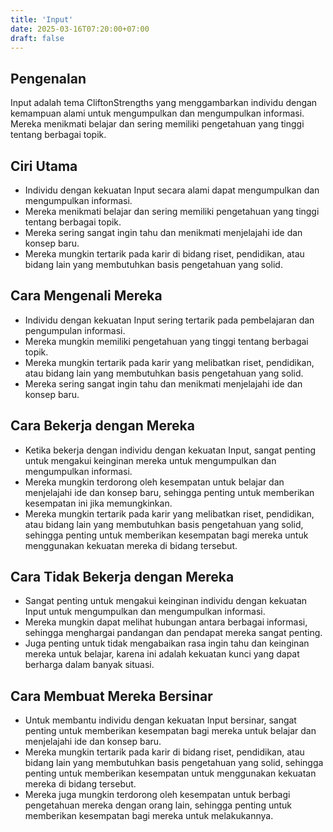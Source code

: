 ```yaml
---
title: 'Input'
date: 2025-03-16T07:20:00+07:00
draft: false
---
```


## Pengenalan

Input adalah tema CliftonStrengths yang menggambarkan individu dengan kemampuan alami untuk mengumpulkan dan mengumpulkan informasi. Mereka menikmati belajar dan sering memiliki pengetahuan yang tinggi tentang berbagai topik.

## Ciri Utama

- Individu dengan kekuatan Input secara alami dapat mengumpulkan dan mengumpulkan informasi.
- Mereka menikmati belajar dan sering memiliki pengetahuan yang tinggi tentang berbagai topik.
- Mereka sering sangat ingin tahu dan menikmati menjelajahi ide dan konsep baru.
- Mereka mungkin tertarik pada karir di bidang riset, pendidikan, atau bidang lain yang membutuhkan basis pengetahuan yang solid.

## Cara Mengenali Mereka

- Individu dengan kekuatan Input sering tertarik pada pembelajaran dan pengumpulan informasi.
- Mereka mungkin memiliki pengetahuan yang tinggi tentang berbagai topik.
- Mereka mungkin tertarik pada karir yang melibatkan riset, pendidikan, atau bidang lain yang membutuhkan basis pengetahuan yang solid.
- Mereka sering sangat ingin tahu dan menikmati menjelajahi ide dan konsep baru.

## Cara Bekerja dengan Mereka

- Ketika bekerja dengan individu dengan kekuatan Input, sangat penting untuk mengakui keinginan mereka untuk mengumpulkan dan mengumpulkan informasi.
- Mereka mungkin terdorong oleh kesempatan untuk belajar dan menjelajahi ide dan konsep baru, sehingga penting untuk memberikan kesempatan ini jika memungkinkan.
- Mereka mungkin tertarik pada karir yang melibatkan riset, pendidikan, atau bidang lain yang membutuhkan basis pengetahuan yang solid, sehingga penting untuk memberikan kesempatan bagi mereka untuk menggunakan kekuatan mereka di bidang tersebut.

## Cara Tidak Bekerja dengan Mereka

- Sangat penting untuk mengakui keinginan individu dengan kekuatan Input untuk mengumpulkan dan mengumpulkan informasi.
- Mereka mungkin dapat melihat hubungan antara berbagai informasi, sehingga menghargai pandangan dan pendapat mereka sangat penting.
- Juga penting untuk tidak mengabaikan rasa ingin tahu dan keinginan mereka untuk belajar, karena ini adalah kekuatan kunci yang dapat berharga dalam banyak situasi.

## Cara Membuat Mereka Bersinar

- Untuk membantu individu dengan kekuatan Input bersinar, sangat penting untuk memberikan kesempatan bagi mereka untuk belajar dan menjelajahi ide dan konsep baru.
- Mereka mungkin tertarik pada karir di bidang riset, pendidikan, atau bidang lain yang membutuhkan basis pengetahuan yang solid, sehingga penting untuk memberikan kesempatan untuk menggunakan kekuatan mereka di bidang tersebut.
- Mereka juga mungkin terdorong oleh kesempatan untuk berbagi pengetahuan mereka dengan orang lain, sehingga penting untuk memberikan kesempatan bagi mereka untuk melakukannya.
